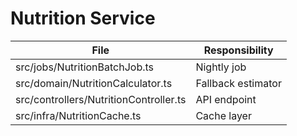 # Nutrition Service

| File | Responsibility |
| --- | --- |
| src/jobs/NutritionBatchJob.ts | Nightly job |
| src/domain/NutritionCalculator.ts | Fallback estimator |
| src/controllers/NutritionController.ts | API endpoint |
| src/infra/NutritionCache.ts | Cache layer |
